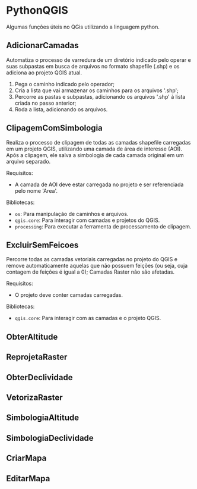 # PythonQGIS

Algumas funções úteis no QGis utilizando a linguagem python.

## AdicionarCamadas

Automatiza o processo de varredura de um diretório indicado pelo operar e suas subpastas em busca de arquivos no formato shapefile (.shp) e os adiciona ao projeto QGIS atual.

1. Pega o caminho indicado pelo operador;
2. Cria a lista que vai armazenar os caminhos para os arquivos '.shp';
3. Percorre as pastas e subpastas, adicionando os arquivos '.shp' à lista criada no passo anterior;
4. Roda a lista, adicionando os arquivos.

## ClipagemComSimbologia

Realiza o processo de clipagem de todas as camadas shapefile carregadas em um projeto QGIS, utilizando uma camada de área de interesse (AOI). Após a clipagem, ele salva a simbologia de cada camada original em um arquivo separado.

Requisitos:
- A camada de AOI deve estar carregada no projeto e ser referenciada pelo nome 'Area'.

Bibliotecas:
- `os`: Para manipulação de caminhos e arquivos.
- `qgis.core`: Para interagir com camadas e projetos do QGIS.
- `processing`: Para executar a ferramenta de processamento de clipagem.

## ExcluirSemFeicoes

Percorre todas as camadas vetoriais carregadas no projeto do QGIS e remove automaticamente aquelas que não possuem feições (ou seja, cuja contagem de feições é igual a 0);
Camadas Raster não são afetadas.

Requisitos:
- O projeto deve conter camadas carregadas.

Bibliotecas:
- `qgis.core`: Para interagir com as camadas e o projeto QGIS.

## ObterAltitude


## ReprojetaRaster


## ObterDeclividade


## VetorizaRaster


## SimbologiaAltitude


## SimbologiaDeclividade


## CriarMapa


## EditarMapa
